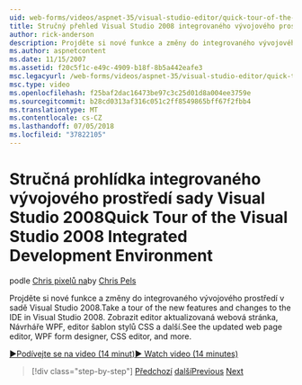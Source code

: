 ```yaml
---
uid: web-forms/videos/aspnet-35/visual-studio-editor/quick-tour-of-the-visual-studio-2008-integrated-development-environment
title: Stručný přehled Visual Studio 2008 integrovaného vývojového prostředí | Dokumentace Microsoftu
author: rick-anderson
description: Projděte si nové funkce a změny do integrovaného vývojového prostředí v sadě Visual Studio 2008. Zobrazit editor aktualizovaná webová stránka, Návrháře WPF, editor šablon stylů CSS a další.
ms.author: aspnetcontent
ms.date: 11/15/2007
ms.assetid: f20c5f1c-e49c-4909-b18f-8b5a442eafe3
msc.legacyurl: /web-forms/videos/aspnet-35/visual-studio-editor/quick-tour-of-the-visual-studio-2008-integrated-development-environment
msc.type: video
ms.openlocfilehash: f25baf2dac16473be97c3c25d01d8a004ee3759e
ms.sourcegitcommit: b28cd0313af316c051c2ff8549865bff67f2fbb4
ms.translationtype: MT
ms.contentlocale: cs-CZ
ms.lasthandoff: 07/05/2018
ms.locfileid: "37822105"
---
```

<a name="quick-tour-of-the-visual-studio-2008-integrated-development-environment"></a><span data-ttu-id="ad892-104">Stručná prohlídka integrovaného vývojového prostředí sady Visual Studio 2008</span><span class="sxs-lookup"><span data-stu-id="ad892-104">Quick Tour of the Visual Studio 2008 Integrated Development Environment</span></span>
====================
<span data-ttu-id="ad892-105">podle [Chris pixelů na](https://twitter.com/chrispels)</span><span class="sxs-lookup"><span data-stu-id="ad892-105">by [Chris Pels](https://twitter.com/chrispels)</span></span>

<span data-ttu-id="ad892-106">Projděte si nové funkce a změny do integrovaného vývojového prostředí v sadě Visual Studio 2008.</span><span class="sxs-lookup"><span data-stu-id="ad892-106">Take a tour of the new features and changes to the IDE in Visual Studio 2008.</span></span> <span data-ttu-id="ad892-107">Zobrazit editor aktualizovaná webová stránka, Návrháře WPF, editor šablon stylů CSS a další.</span><span class="sxs-lookup"><span data-stu-id="ad892-107">See the updated web page editor, WPF form designer, CSS editor, and more.</span></span>

[<span data-ttu-id="ad892-108">&#9654;Podívejte se na video (14 minut)</span><span class="sxs-lookup"><span data-stu-id="ad892-108">&#9654; Watch video (14 minutes)</span></span>](https://channel9.msdn.com/Blogs/ASP-NET-Site-Videos/quick-tour-of-the-visual-studio-2008-integrated-development-environment)

> [!div class="step-by-step"]
> <span data-ttu-id="ad892-109">[Předchozí](intellisense-for-jscript-and-aspnet-ajax.md)
> [další](creating-and-modifying-a-css-file.md)</span><span class="sxs-lookup"><span data-stu-id="ad892-109">[Previous](intellisense-for-jscript-and-aspnet-ajax.md)
[Next](creating-and-modifying-a-css-file.md)</span></span>
